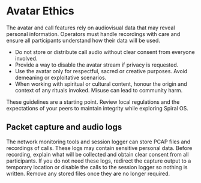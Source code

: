 # Avatar Ethics

The avatar and call features rely on audiovisual data that may reveal personal
information. Operators must handle recordings with care and ensure all
participants understand how their data will be used.

- Do not store or distribute call audio without clear consent from everyone
  involved.
- Provide a way to disable the avatar stream if privacy is requested.
- Use the avatar only for respectful, sacred or creative purposes. Avoid
  demeaning or exploitative scenarios.
- When working with spiritual or cultural content, honour the origin and context
  of any rituals invoked. Misuse can lead to community harm.

These guidelines are a starting point. Review local regulations and the
expectations of your peers to maintain integrity while exploring Spiral OS.

## Packet capture and audio logs

The network monitoring tools and session logger can store PCAP files and
recordings of calls. These logs may contain sensitive personal data. Before
recording, explain what will be collected and obtain clear consent from all
participants. If you do not need these logs, redirect the capture output to a
temporary location or disable the calls to the session logger so nothing is
written. Remove any stored files once they are no longer required.
